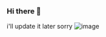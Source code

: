 ### Hi there 👋

i'll update it later sorry ![image](https://github.com/TheMambaDev/TheMambaDev/assets/54431757/3889a6ef-d481-4277-8afe-6ecea0be607b)


